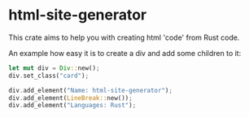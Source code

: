 # html-site-generator

This crate aims to help you with creating html 'code' from Rust code.

An example how easy it is to create a div and add some children to it:

```rust
let mut div = Div::new();
div.set_class("card");

div.add_element("Name: html-site-generator");
div.add_element(LineBreak::new());
div.add_element("Languages: Rust");
```
